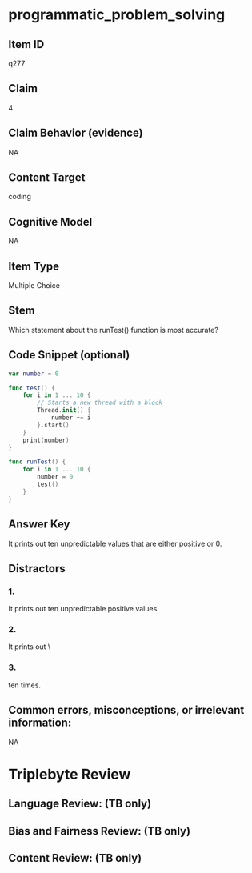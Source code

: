 # programmatic_problem_solving

## Item ID
q277

## Claim
4

## Claim Behavior (evidence)
NA

## Content Target
coding

## Cognitive Model
NA

## Item Type
Multiple Choice

## Stem
Which statement about the runTest() function is most accurate?

## Code Snippet (optional)
```swift
var number = 0

func test() {
    for i in 1 ... 10 {
        // Starts a new thread with a block
        Thread.init() {
            number += i
        }.start()
    }
    print(number)
}

func runTest() {
    for i in 1 ... 10 {
        number = 0
        test()
    }
}
```

## Answer Key
It prints out ten unpredictable values that are either positive or 0.

## Distractors

### 1.
It prints out ten unpredictable positive values.

### 2.
It prints out \

### 3.
 ten times.

## Common errors, misconceptions, or irrelevant information:
NA

# Triplebyte Review


## Language Review: (TB only)


## Bias and Fairness Review: (TB only)


## Content Review: (TB only)

